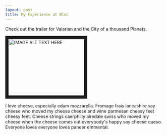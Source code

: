```yaml
---
layout: post
title: My Experience at Bloc
---
```



Check out the trailer for Valarian and the City of a thousand Planets.

<a href="https://www.youtube.com/watch?v=NNrK7xVG3PM
" target="_blank"><img src="https://www.youtube.com/watch?v=NNrK7xVG3PM" 
alt="IMAGE ALT TEXT HERE" width="240" height="180" border="10" /></a>

I love cheese, especially edam mozzarella. Fromage frais lancashire say cheese who moved my cheese cheese and wine parmesan cheesy feet cheesy feet. Cheese strings caerphilly airedale swiss who moved my cheese when the cheese comes out everybody's happy say cheese queso. Everyone loves everyone loves paneer emmental.
